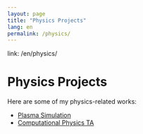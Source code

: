 ```yaml
---
layout: page
title: "Physics Projects"
lang: en
permalink: /physics/
---
```


link: /en/physics/
# Physics Projects
Here are some of my physics-related works:

- [Plasma Simulation](./physics/plasma-simulation)
- [Computational Physics TA](./physics/comp-physics-ta)